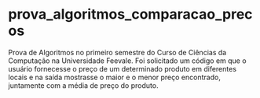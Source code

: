# prova_algoritmos_comparacao_precos
Prova de Algoritmos no primeiro semestre do Curso de Ciências da Computação na Universidade Feevale.
Foi solicitado um código em que o usuário fornecesse o preço de um determinado produto em diferentes locais e na saída mostrasse o maior e o menor preço encontrado, juntamente com a média de preço do produto.
